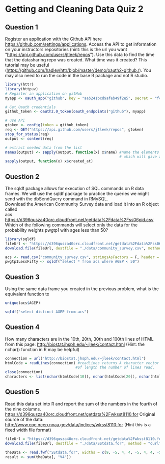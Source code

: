 # Getting and Cleaning Data Quiz 2

Question 1
----------
Register an application with the Github API here https://github.com/settings/applications. 
Access the API to get information on your instructors repositories (hint: this is the url you want "https://api.github.com/users/jtleek/repos"). Use this data to find the time that the datasharing repo was created. What time was it created? This tutorial may be useful (https://github.com/hadley/httr/blob/master/demo/oauth2-github.r). 
You may also need to run the code in the base R package and not R studio. </br>

```R
library(httr)
library(httpuv)
# Register an application on gitHub
myapp <- oauth_app("github", key = "aab241bcd9afeb49f2e5", secret = "fc21a683b67e4a76140f549a92f946d946fd7b07")

# Get Oauth credentials
github_token <- oauth2.0_token(oauth_endpoints("github"), myapp)

# use API
gtoken <- config(token = github_token)
req <- GET("https://api.github.com/users/jtleek/repos", gtoken)
stop_for_status(req)
output <- content(req)

# extract needed data from the list
names(output) <- sapply(output, function(x) x$name) #name the elements of the original list
                                                    # which will give a named vector output
sapply(output, function(x) x$created_at)
```

Question 2
----------
The sqldf package allows for execution of SQL commands on R data frames. We will use the sqldf package to practice the queries we might send with the dbSendQuery command in RMySQL. </br>
Download the American Community Survey data and load it into an R object called </br> acs <br>
https://d396qusza40orc.cloudfront.net/getdata%2Fdata%2Fss06pid.csv </br>
Which of the following commands will select only the data for the probability weights pwgtp1 with ages less than 50? </br>

```R
library(sqldf)
fileUrl <- "https://d396qusza40orc.cloudfront.net/getdata%2Fdata%2Fss06pid.csv"
download.file(fileUrl, destfile = "./data/community_survey.csv", method = "curl")

acs <- read.csv("community_survey.csv", stringsAsFactors = F, header = T)
pwgtp1LessFifty <- sqldf("select * from acs where AGEP < 50")

```

Question 3
----------
Using the same data frame you created in the previous problem, what is the equivalent function to 
```R
unique(acs$AGEP)
```

```R
sqldf("select distinct AGEP from acs")
```

Question 4
----------
How many characters are in the 10th, 20th, 30th and 100th lines of HTML from this page:
http://biostat.jhsph.edu/~jleek/contact.html
(Hint: the nchar() function in R may be helpful)

```R
connection = url("http://biostat.jhsph.edu/~jleek/contact.html")
htmlCode = readLines(connection) #readLines returns A character vector 
                                #of length the number of lines read.
close(connection)
characters <- list(nchar(htmlCode[10]), nchar(htmlCode[20]), nchar(htmlCode[30]), nchar(htmlCode[100]))
```

Question 5
----------
Read this data set into R and report the sum of the numbers in the fourth of the nine columns.
https://d396qusza40orc.cloudfront.net/getdata%2Fwksst8110.for
Original source of the data: http://www.cpc.ncep.noaa.gov/data/indices/wksst8110.for
(Hint this is a fixed width file format)

```R
fileUrl = "https://d396qusza40orc.cloudfront.net/getdata%2Fwksst8110.for"
download.file(fileUrl, destfile = "./data/SStdata.for", method = "curl")

theData <- read.fwf("SStdata.for", widths = c(9, -5, 4, 4, -5, 4, 4, -5, 4, 4 ,-5, 4, 4), skip = 4, stringsAsFactors = FALSE)
result <- sum(theData[, "V4"])
```
